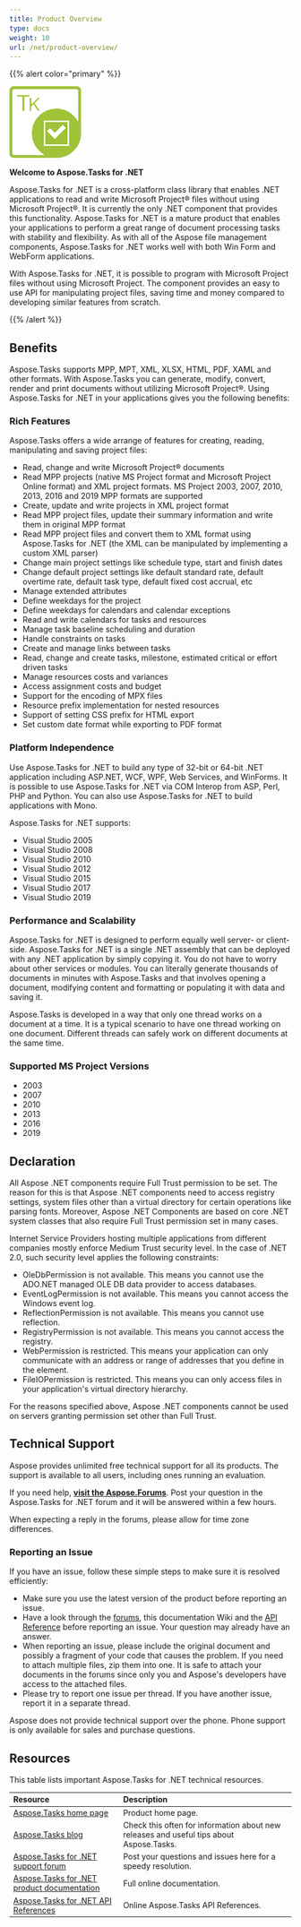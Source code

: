 ```yaml
---
title: Product Overview
type: docs
weight: 10
url: /net/product-overview/
---
```


{{% alert color="primary" %}} 

![todo:image_alt_text](product-overview_1.png)

**Welcome to Aspose.Tasks for .NET**

Aspose.Tasks for .NET is a cross-platform class library that enables .NET applications to read and write Microsoft Project® files without using Microsoft Project®. It is currently the only .NET component that provides this functionality. Aspose.Tasks for .NET is a mature product that enables your applications to perform a great range of document processing tasks with stability and flexibility. As with all of the Aspose file management components, Aspose.Tasks for .NET works well with both Win Form and WebForm applications.

With Aspose.Tasks for .NET, it is possible to program with Microsoft Project files without using Microsoft Project. The component provides an easy to use API for manipulating project files, saving time and money compared to developing similar features from scratch.

{{% /alert %}} 
## **Benefits**
Aspose.Tasks supports MPP, MPT, XML, XLSX, HTML, PDF, XAML and other formats. With Aspose.Tasks you can generate, modify, convert, render and print documents without utilizing Microsoft Project®. Using Aspose.Tasks for .NET in your applications gives you the following benefits:
### **Rich Features**
Aspose.Tasks offers a wide arrange of features for creating, reading, manipulating and saving project files:

- Read, change and write Microsoft Project® documents
- Read MPP projects (native MS Project format and Microsoft Project Online format) and XML project formats. MS Project 2003, 2007, 2010, 2013, 2016 and 2019 MPP formats are supported
- Create, update and write projects in XML project format
- Read MPP project files, update their summary information and write them in original MPP format
- Read MPP project files and convert them to XML format using Aspose.Tasks for .NET (the XML can be manipulated by implementing a custom XML parser)
- Change main project settings like schedule type, start and finish dates
- Change default project settings like default standard rate, default overtime rate, default task type, default fixed cost accrual, etc
- Manage extended attributes
- Define weekdays for the project
- Define weekdays for calendars and calendar exceptions
- Read and write calendars for tasks and resources
- Manage task baseline scheduling and duration
- Handle constraints on tasks
- Create and manage links between tasks
- Read, change and create tasks, milestone, estimated critical or effort driven tasks
- Manage resources costs and variances
- Access assignment costs and budget
- Support for the encoding of MPX files
- Resource prefix implementation for nested resources
- Support of setting CSS prefix for HTML export
- Set custom date format while exporting to PDF format
### **Platform Independence**
Use Aspose.Tasks for .NET to build any type of 32-bit or 64-bit .NET application including ASP.NET, WCF, WPF, Web Services, and WinForms. It is possible to use Aspose.Tasks for .NET via COM Interop from ASP, Perl, PHP and Python. You can also use Aspose.Tasks for .NET to build applications with Mono. 

Aspose.Tasks for .NET supports:

- Visual Studio 2005
- Visual Studio 2008
- Visual Studio 2010
- Visual Studio 2012
- Visual Studio 2015
- Visual Studio 2017
- Visual Studio 2019
### **Performance and Scalability**
Aspose.Tasks for .NET is designed to perform equally well server- or client-side. Aspose.Tasks for .NET is a single .NET assembly that can be deployed with any .NET application by simply copying it. You do not have to worry about other services or modules. You can literally generate thousands of documents in minutes with Aspose.Tasks and that involves opening a document, modifying content and formatting or populating it with data and saving it. 

Aspose.Tasks is developed in a way that only one thread works on a document at a time. It is a typical scenario to have one thread working on one document. Different threads can safely work on different documents at the same time.
### **Supported MS Project Versions**
- 2003
- 2007
- 2010
- 2013
- 2016
- 2019
## **Declaration**
All Aspose .NET components require Full Trust permission to be set. The reason for this is that Aspose .NET components need to access registry settings, system files other than a virtual directory for certain operations like parsing fonts. Moreover, Aspose .NET Components are based on core .NET system classes that also require Full Trust permission set in many cases.

Internet Service Providers hosting multiple applications from different companies mostly enforce Medium Trust security level. In the case of .NET 2.0, such security level applies the following constraints:

- OleDbPermission is not available. This means you cannot use the ADO.NET managed OLE DB data provider to access databases.
- EventLogPermission is not available. This means you cannot access the Windows event log.
- ReflectionPermission is not available. This means you cannot use reflection.
- RegistryPermission is not available. This means you cannot access the registry.
- WebPermission is restricted. This means your application can only communicate with an address or range of addresses that you define in the <trust> element.
- FileIOPermission is restricted. This means you can only access files in your application's virtual directory hierarchy.

For the reasons specified above, Aspose .NET components cannot be used on servers granting permission set other than Full Trust.
## **Technical Support**
Aspose provides unlimited free technical support for all its products. The support is available to all users, including ones running an evaluation.

If you need help, [**visit the Aspose.Forums**](http://www.aspose.com/community/forums/default.aspx). Post your question in the Aspose.Tasks for .NET forum and it will be answered within a few hours.

When expecting a reply in the forums, please allow for time zone differences.
### **Reporting an Issue**
If you have an issue, follow these simple steps to make sure it is resolved efficiently:

- Make sure you use the latest version of the product before reporting an issue. 
- Have a look through the [forums](http://www.aspose.com/community/forums/default.aspx), this documentation Wiki and the [API Reference](https://apireference.aspose.com/tasks/net) before reporting an issue. Your question may already have an answer.
- When reporting an issue, please include the original document and possibly a fragment of your code that causes the problem. If you need to attach multiple files, zip them into one. It is safe to attach your documents in the forums since only you and Aspose's developers have access to the attached files.
- Please try to report one issue per thread. If you have another issue, report it in a separate thread.

Aspose does not provide technical support over the phone. Phone support is only available for sales and purchase questions.
## **Resources**
This table lists important Aspose.Tasks for .NET technical resources.

|**Resource**|**Description**|
| :- | :- |
|[Aspose.Tasks home page](https://products.aspose.com/tasks/net)|Product home page.|
|[Aspose.Tasks blog](https://blog.aspose.com/category/tasks/)|Check this often for information about new releases and useful tips about Aspose.Tasks.|
|[Aspose.Tasks for .NET support forum](https://forum.aspose.com/c/tasks/15)|Post your questions and issues here for a speedy resolution.|
|[Aspose.Tasks for .NET product documentation](https://docs.aspose.com/tasks/net/)|Full online documentation.|
|[Aspose.Tasks for .NET API References](https://apireference.aspose.com/tasks/net)|Online Aspose.Tasks API References.|
